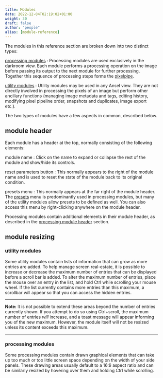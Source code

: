 ```yaml
---
title: Modules
date: 2022-12-04T02:19:02+01:00
weight: 30
draft: false
author: "people"
alias: [module-reference]
---
```


The modules in this reference section are broken down into two distinct types:

[processing modules](./processing-modules/_index.md)
: Processing modules are used exclusively in the darkroom view. Each module performs a processing operation on the image before passing its output to the next module for further processing. Together this sequence of processing steps forms the [pixelpipe](../views/darkroom/pixelpipe/the-pixelpipe-and-module-order.md).

[utility modules](./utility-modules/_index.md)
: Utility modules may be used in any Ansel view. They are not directly involved in processing the pixels of an image but perform other ancillary functions (managing image metadata and tags, editing history, modifying pixel pipeline order, snapshots and duplicates, image export etc.).

The two types of modules have a few aspects in common, described below.

## module header

Each module has a header at the top, normally consisting of the following elements:

module name
: Click on the name to expand or collapse the rest of the module and show/hide its controls.

reset parameters button
: This normally appears to the right of the module name and is used to reset the state of the module back to its original condition.

presets  menu
: This normally appears at the far right of the module header. The [presets](../views/darkroom/processing-modules/presets.md) menu is predominantly used in processing modules, but many of the utility modules allow presets to be defined as well. You can also access this menu by right-clicking anywhere on the module header.

Processing modules contain additional elements in their module header, as described in the [processing module header](../views/darkroom/processing-modules/module-header.md) section.

## module resizing

### utility modules

Some utility modules contain lists of information that can grow as more entries are added. To help manage screen real-estate, it is possible to increase or decrease the maximum number of entries that can be displayed before a scroll bar is added. To alter the maximum number of entries, place the mouse over an entry in the list, and hold Ctrl while scrolling your mouse wheel. If the list currently contains more entries than this maximum, a scrollbar will appear so that you can access the hidden entries.

---

**Note:** It is not possible to extend these areas beyond the number of entries currently shown. If you attempt to do so using Ctrl+scroll, the maximum number of entries _will_ increase, and a toast message will appear informing you of the new maximum. However, the module itself will not be resized unless its content exceeds this maximum.

---

### processing modules

Some processing modules contain drawn graphical elements that can take up too much or too little screen space depending on the width of your side panels. These drawing areas usually default to a 16:9 aspect ratio and can be similarly resized by hovering over them and holding Ctrl while scrolling.

